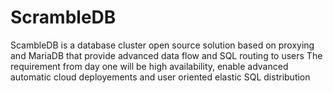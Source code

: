 ScrambleDB
==========

ScambleDB is a database cluster open source solution based on proxying and MariaDB that provide advanced data flow and SQL routing to users 
The requirement from day one will be high availability, enable advanced automatic cloud deployements and user oriented elastic SQL distribution

